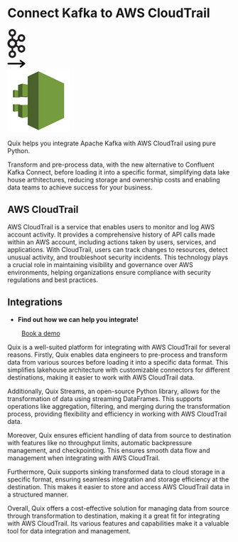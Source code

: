 # Connect Kafka to AWS CloudTrail

<div class="connect-images cards blog-grid-card" markdown>
<div>
<img src="../images/kafka_logo.png" width="40px" />
</div>
<div>
<img src="../images/arrow.svg" width="40px" />
</div>
<div>
<img src="./images/aws-cloudtrail_1.jpg" />
</div>
</div>

Quix helps you integrate Apache Kafka with AWS CloudTrail using pure Python.

Transform and pre-process data, with the new alternative to Confluent Kafka Connect, before loading it into a specific format, simplifying data lake house arthitectures, reducing storage and ownership costs and enabling data teams to achieve success for your business.

## AWS CloudTrail

AWS CloudTrail is a service that enables users to monitor and log AWS account activity. It provides a comprehensive history of API calls made within an AWS account, including actions taken by users, services, and applications. With CloudTrail, users can track changes to resources, detect unusual activity, and troubleshoot security incidents. This technology plays a crucial role in maintaining visibility and governance over AWS environments, helping organizations ensure compliance with security regulations and best practices.

## Integrations

<div class="grid cards" markdown>

- __Find out how we can help you integrate!__

    <a class="md-button md-button--primary" href="https://share.hsforms.com/1iW0TmZzKQMChk0lxd_tGiw4yjw2?__hstc=175542013.2303933fbd746c0ac86d9ccbe9bc9100.1728383268831.1729603416735.1729620918855.31&__hssc=175542013.1.1729620918855&__hsfp=2132701734" target="_blank" style="margin:.5rem;">Book a demo</a>

</div>


Quix is a well-suited platform for integrating with AWS CloudTrail for several reasons. Firstly, Quix enables data engineers to pre-process and transform data from various sources before loading it into a specific data format. This simplifies lakehouse architecture with customizable connectors for different destinations, making it easier to work with AWS CloudTrail data.

Additionally, Quix Streams, an open-source Python library, allows for the transformation of data using streaming DataFrames. This supports operations like aggregation, filtering, and merging during the transformation process, providing flexibility and efficiency in working with AWS CloudTrail data.

Moreover, Quix ensures efficient handling of data from source to destination with features like no throughput limits, automatic backpressure management, and checkpointing. This ensures smooth data flow and management when integrating with AWS CloudTrail.

Furthermore, Quix supports sinking transformed data to cloud storage in a specific format, ensuring seamless integration and storage efficiency at the destination. This makes it easier to store and access AWS CloudTrail data in a structured manner.

Overall, Quix offers a cost-effective solution for managing data from source through transformation to destination, making it a great fit for integrating with AWS CloudTrail. Its various features and capabilities make it a valuable tool for data integration and management.

